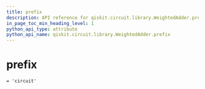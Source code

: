 ```yaml
---
title: prefix
description: API reference for qiskit.circuit.library.WeightedAdder.prefix
in_page_toc_min_heading_level: 1
python_api_type: attribute
python_api_name: qiskit.circuit.library.WeightedAdder.prefix
---
```


# prefix

<span id="qiskit.circuit.library.WeightedAdder.prefix" />

`= 'circuit'`

